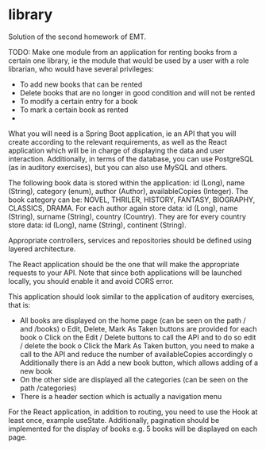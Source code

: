 # library

Solution of the second homework of EMT.

TODO:
Make one module from an application for renting books from a certain one library, ie the module that would be used by a user with a role librarian, who would have several privileges:
- To add new books that can be rented
- Delete books that are no longer in good condition and will not be rented
- To modify a certain entry for a book
- To mark a certain book as rented
- 
What you will need is a Spring Boot application, ie an API that you will create according to the relevant requirements, as well as the React application which will be in charge of displaying the data and user interaction. Additionally, in terms of the database, you can use PostgreSQL (as in auditory exercises), but you can also use MySQL and others.

The following book data is stored within the application: id (Long), name (String), category (enum), author (Author), availableCopies (Integer). The book category can be: NOVEL, THRILER, HISTORY, FANTASY, BIOGRAPHY, CLASSICS, DRAMA. For each author again store data: id (Long), name (String), surname (String), country (Country). They are for every country store data: id (Long), name (String), continent (String).

Appropriate controllers, services and repositories should be defined using layered architecture.

The React application should be the one that will make the appropriate requests to your API. Note that since both applications will be launched locally, you should enable it and avoid CORS error.

This application should look similar to the application of auditory exercises, that is:
  - All books are displayed on the home page (can be seen on the path / and /books)
    o Edit, Delete, Mark As Taken buttons are provided for each book
    o Click on the Edit / Delete buttons to call the API and to do so edit / delete the book
    o Click the Mark As Taken button, you need to make a call to the API and reduce the number of availableCopies accordingly
    o Additionally there is an Add a new book button, which allows adding of a new book
  - On the other side are displayed all the categories (can be seen on the path /categories)
  - There is a header section which is actually a navigation menu
  
For the React application, in addition to routing, you need to use the Hook at least once, example useState.
Additionally, pagination should be implemented for the display of books e.g. 5 books will be displayed on each page.
